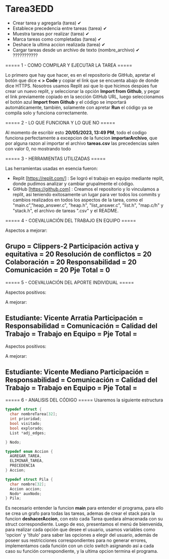 # Tarea3EDD

- Crear tarea y agregarla (tarea) ✔
- Establece precedencia entre tareas (tarea) ✔
- Muestra tareas por realizar (tarea) ✔
- Marca tareas como completadas (tarea) ✔
- Deshace la ultima accion realizada (tarea) ✔
- Cargar tareas desde un archivo de texto (nombre_archivo) ✔ ???????????

===== 1 - COMO COMPILAR Y EJECUTAR LA TAREA =====

Lo primero que hay que hacer, es en el repositorio de GitHub, apretar el botón que dice **< > Code** y copiar el link que se encuenta abajo de donde dice HTTPS. Nosotros usamos Replit asi que lo que hicimos despúes fue crear un nuevo replit, y seleccionar la opción **Import from Github**, y pegar el link previamente copiado en la sección GitHub URL, luego seleccionamos el botón azul **Import from Github** y el código se importará automáticamente, también, solamente con apretar **Run** el código ya se compila solo y funciona correctamente.

===== 2 - LO QUE FUNCIONA Y LO QUE NO =====
  
Al momento de escribir esto **20/05/2023, 13:49 PM**, todo el codigo funciona perfectamente a excepcion de la funcion **importarArchivo**, que por alguna razon al importar el archivo **tareas.csv** las precedencias salen con valor 0, no mostrando todo

===== 3 - HERRAMIENTAS UTILIZADAS =====

Las herramientas usadas en esencia fueron:

- Replit [https://replit.com/] : Se logró el trabajo en equipo mediante replit, donde pudimos analizar y cambiar grupalmente el código.
- GitHub [https://github.com] : Creamos el repositorio y lo vinculamos a replit, asi teniendo exitosamente un lugar para ver todos los commits y cambios realizados en todos los aspectos de la tarea, como el "main.c","heap_answer.c", "heap.h", "list_answer.c", "list.h", "map.c/h" y "stack.h", el archivo de tareas ".csv" y el README.


===== 4 - COEVALUACIÓN DEL TRABAJO EN EQUIPO =====

Aspectos a mejorar: 

Grupo = Clippers-2
  Participación activa y equitativa = 20
  Resolución de conflictos = 20
  Colaboración = 20
  Responsabilidad = 20
  Comunicación = 20
  Pje Total = 0
----------------------------------------
  
===== 5 - COEVALUACIÓN DEL APORTE INDIVIDUAL =====


Aspectos positivos: 

A mejorar: 

Estudiante: Vicente Arratia
  Participación = 
  Responsabilidad = 
  Comunicación = 
  Calidad del Trabajo = 
  Trabajo en Equipo = 
  Pje Total = 
------------------------------

Aspectos positivos: 

A mejorar: 

Estudiante: Vicente Mediano
  Participación = 
  Responsabilidad = 
  Comunicación = 
  Calidad del Trabajo = 
  Trabajo en Equipo = 
  Pje Total = 
------------------------------


===== 6 - ANALISIS DEL CÓDIGO =====
Usaremos la siguiente estructura

````c
typedef struct {
  char nombreTarea[32];
  int prioridad;
  bool visitado;
  bool explorado;
  List *adj_edges;

} Nodo;

typedef enum Accion {
  AGREGAR_TAREA,
  ELIMINAR_TAREA,
  PRECEDENCIA
} Accion;

typedef struct Pila {
  char nombre[32];
  Accion accion;
  Nodo* auxNodo;
} Pila;
````
Es necesario entender la funcion **main** para entender el programa, para ello se crea un grafo para todas las tareas, ademas de crear el stack para la funcion **deshacerAccion**, con esto cada Tarea quedara almacenada con su struct correspondiente.
Luego de eso, presentamos el menú de bienvenida, para realizar cada opción que desee el usuario, usamos variables como 'opcion' y 'titulo' para saber las opciones a elegir del usuario, además de poseer sus restricciones correspondientes para no generar errores, implementamos cada función con un ciclo switch asignando así a cada caso su función correspondiente, y la ultima opcion termina el programa.
